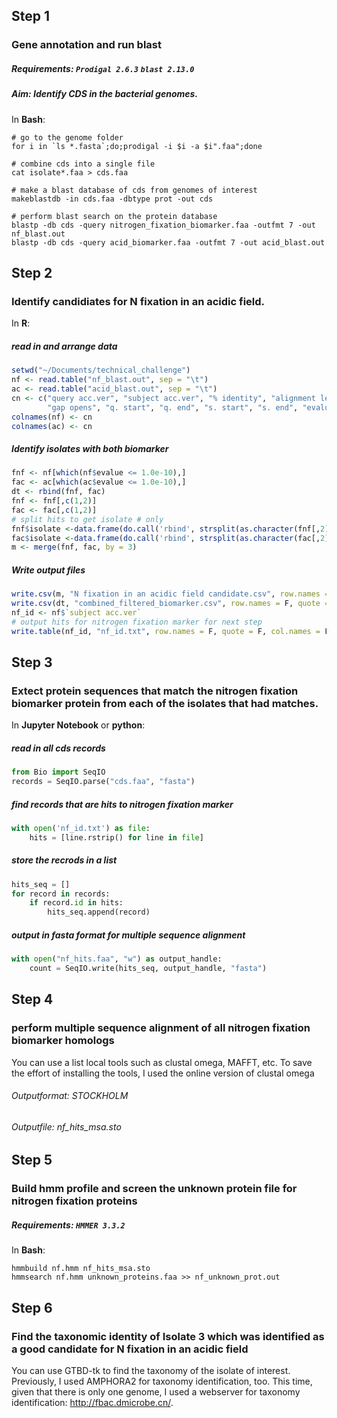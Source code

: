 ## Step 1
### Gene annotation and run blast
##### Requirements: ` Prodigal 2.6.3 `  ` blast 2.13.0 `

##### Aim: Identify CDS in the bacterial genomes.  

In **Bash**:
```
# go to the genome folder
for i in `ls *.fasta`;do;prodigal -i $i -a $i".faa";done

# combine cds into a single file
cat isolate*.faa > cds.faa

# make a blast database of cds from genomes of interest
makeblastdb -in cds.faa -dbtype prot -out cds

# perform blast search on the protein database
blastp -db cds -query nitrogen_fixation_biomarker.faa -outfmt 7 -out nf_blast.out
blastp -db cds -query acid_biomarker.faa -outfmt 7 -out acid_blast.out
```

## Step 2
### Identify candidiates for N fixation in an acidic field.  
In **R**:  

##### read in and arrange data
```R
setwd("~/Documents/technical_challenge")
nf <- read.table("nf_blast.out", sep = "\t")
ac <- read.table("acid_blast.out", sep = "\t")
cn <- c("query acc.ver", "subject acc.ver", "% identity", "alignment length", "mismatches", 
        "gap opens", "q. start", "q. end", "s. start", "s. end", "evalue", "bit score")
colnames(nf) <- cn
colnames(ac) <- cn
```
##### Identify isolates with both biomarker

```R
fnf <- nf[which(nf$evalue <= 1.0e-10),]
fac <- ac[which(ac$evalue <= 1.0e-10),]
dt <- rbind(fnf, fac)
fnf <- fnf[,c(1,2)]
fac <- fac[,c(1,2)]
# split hits to get isolate # only
fnf$isolate <-data.frame(do.call('rbind', strsplit(as.character(fnf[,2]), '_', fixed=TRUE)))[,1]
fac$isolate <-data.frame(do.call('rbind', strsplit(as.character(fac[,2]), '_', fixed=TRUE)))[,1]  
m <- merge(fnf, fac, by = 3)
```

##### Write output files
```R
write.csv(m, "N fixation in an acidic field candidate.csv", row.names = F, quote = F)
write.csv(dt, "combined_filtered_biomarker.csv", row.names = F, quote = F)
nf_id <- nf$`subject acc.ver`
# output hits for nitrogen fixation marker for next step
write.table(nf_id, "nf_id.txt", row.names = F, quote = F, col.names = F) 
```


## Step 3
### Extect protein sequences that match the nitrogen fixation biomarker protein from each of the isolates that had matches.  
In **Jupyter Notebook** or **python**:
##### read in all cds records
```python
from Bio import SeqIO
records = SeqIO.parse("cds.faa", "fasta")
```
##### find records that are hits to nitrogen fixation marker
```python
with open('nf_id.txt') as file:
    hits = [line.rstrip() for line in file]
```
##### store the recrods in a list 
```python
hits_seq = []
for record in records:
    if record.id in hits:
        hits_seq.append(record)
```
##### output in fasta format for multiple sequence alignment
```python
with open("nf_hits.faa", "w") as output_handle:
    count = SeqIO.write(hits_seq, output_handle, "fasta")
```

## Step 4
### perform multiple sequence alignment of all nitrogen fixation biomarker homologs

You can use a list local tools such as clustal omega, MAFFT, etc. 
To save the effort of installing the tools, I used the online version of clustal omega  
###### Outputformat: STOCKHOLM  
###### Outputfile: nf_hits_msa.sto

## Step 5
### Build hmm profile and screen the unknown protein file for nitrogen fixation proteins
##### Requirements: ` HMMER 3.3.2 `
In **Bash**:
```
hmmbuild nf.hmm nf_hits_msa.sto  
hmmsearch nf.hmm unknown_proteins.faa >> nf_unknown_prot.out  
```

## Step 6
### Find the taxonomic identity of Isolate 3 which was identified as a good candidate for N fixation in an acidic field
You can use GTBD-tk to find the taxonomy of the isolate of interest. Previously, I used AMPHORA2 for taxonomy identification, too. This time, given that there is only one genome, I used a webserver for taxonomy identification: http://fbac.dmicrobe.cn/.


